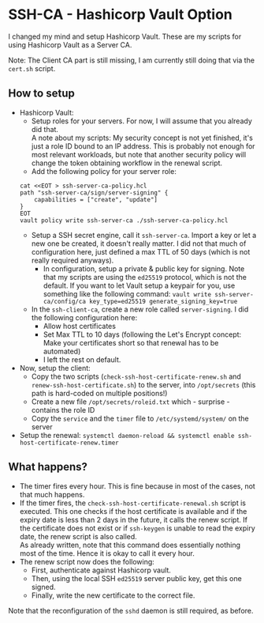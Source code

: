 # SSH-CA - Hashicorp Vault Option

I changed my mind and setup Hashicorp Vault. These are my scripts for using Hashicorp Vault as a Server CA.

Note: The Client CA part is still missing, I am currently still doing that via the `cert.sh` script.

## How to setup

* Hashicorp Vault:
    * Setup roles for your servers. For now, I will assume that you already did that. <br>
      A note about my scripts: My security concept is not yet finished, it's just a role ID bound to an IP address. This is probably not enough for most relevant workloads, but note that another security policy will change the token obtaining workflow in the renewal script.
    * Add the following policy for your server role:
    ```
   cat <<EOT > ssh-server-ca-policy.hcl
   path "ssh-server-ca/sign/server-signing" {
        capabilities = ["create", "update"]
    }
   EOT
   vault policy write ssh-server-ca ./ssh-server-ca-policy.hcl
   ```
    * Setup a SSH secret engine, call it `ssh-server-ca`. Import a key or let a new one be created, it doesn't really matter. I did not that much of configuration here, just defined a max TTL of $50$ days (which is not really required anyways).
        * In configuration, setup a private & public key for signing. Note that my scripts are using the `ed25519` protocol, which is not the default. If you want to let Vault setup a keypair for you, use something like the following command: `vault write ssh-server-ca/config/ca key_type=ed25519 generate_signing_key=true`
    * In the `ssh-client-ca`, create a new role called `server-signing`. I did the following configuration here:
        * Allow host certificates
        * Set Max TTL to $10$ days (following the Let's Encrypt concept: Make your certificates short so that renewal has to be automated)
        * I left the rest on default.
* Now, setup the client:
    * Copy the two scripts (`check-ssh-host-certificate-renew.sh` and `renew-ssh-host-certificate.sh`) to the server, into `/opt/secrets` (this path is hard-coded on multiple positions!)
    * Create a new file `/opt/secrets/roleid.txt` which - surprise - contains the role ID
    * Copy the `service` and the `timer` file to `/etc/systemd/system/` on the server
* Setup the renewal: `systemctl daemon-reload && systemctl enable ssh-host-certificate-renew.timer`

## What happens?
* The timer fires every hour. This is fine because in most of the cases, not that much happens.
* If the timer fires, the `check-ssh-host-certificate-renewal.sh` script is executed. This one checks if the host certificate is available and if the expiry date is less than $2$ days in the future, it calls the renew script. If the certificate does not exist or if `ssh-keygen` is unable to read the expiry date, the renew script is also called. <br>
  As already written, note that this command does essentially nothing most of the time. Hence it is okay to call it every hour.
* The renew script now does the following:
    * First, authenticate against Hashicorp vault.
    * Then, using the local SSH `ed25519` server public key, get this one signed.
    * Finally, write the new certificate to the correct file.

Note that the reconfiguration of the `sshd` daemon is still required, as before.
